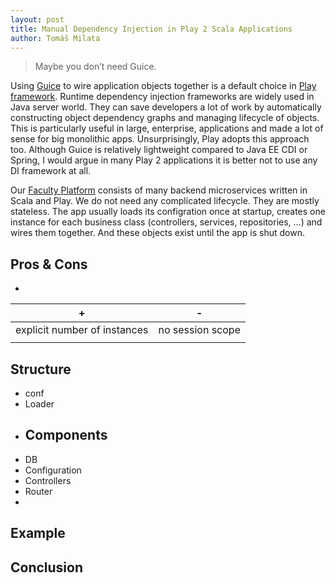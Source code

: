 ```yaml
---
layout: post
title: Manual Dependency Injection in Play 2 Scala Applications
author: Tomáš Milata
---
```


> Maybe you don’t need Guice.

Using [Guice](https://github.com/google/guice) to wire application objects together is a default choice in [Play framework](https://www.playframework.com/). Runtime dependency injection frameworks are widely used in Java server world. They can save developers a lot of work by automatically constructing object dependency graphs and managing lifecycle of objects. This is particularly useful in large, enterprise, applications and made a lot of sense for big monolithic apps. Unsurprisingly, Play adopts this approach too. Although Guice is relatively lightweight compared to Java EE CDI or Spring, I would argue in many Play 2 applications it is better not to use any DI framework at all.

Our [Faculty Platform](https://faculty.ai/products-services/platform/) consists of many backend microservices written in Scala and Play. We do not need any complicated lifecycle. They are mostly stateless. The app usually loads its configration once at startup, creates one instance for each business class (controllers, services, repositories, ...) and wires them together. And these objects exist until the app is shut down.

## Pros & Cons

- 
| +                            | -                |
| ---------------------------- | ---------------- |
| explicit number of instances | no session scope |
|                              |                  |



## Structure

- conf
- Loader
- Components
    - 
- DB
- Configuration
- Controllers
- Router 
- 
## Example


## Conclusion
